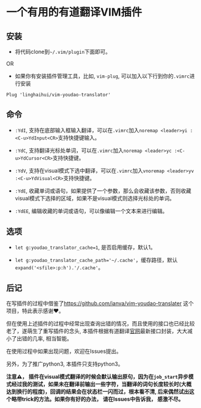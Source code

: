 # 一个有用的有道翻译VIM插件

## 安装

*   将代码clone到`~/.vim/plugin`下面即可。

OR

*   如果你有安装插件管理工具，比如, `vim-plug`, 可以加入以下行到你的`.vimrc`进行安装

<!---->

    Plug 'linghaihui/vim-youdao-translator'

## 命令

*   `:YdI`, 支持在底部输入框输入翻译，可以在`.vimrc`加入`noremap <leader>yi :<C-u>YdInput<CR>`支持快捷键输入。

*   `:YdC`, 支持翻译光标处单词，可以在`.vimrc`加入`noremap <leader>yc :<C-u>YdCursor<CR>`支持快捷键。

*   `:YdV`, 支持在visual模式下选中翻译，可以在`.vimrc`加入`vnoremap <leader>yv :<C-u>YdVisual<CR>`支持快捷键。

*   `:YdE`, 收藏单词或语句，如果提供了一个参数，那么会收藏该参数，否则收藏visual模式下选择的区域，如果不是visual模式则选择光标处的单词。

*   `:YdEE`, 编辑收藏的单词或语句，可以像编辑一个文本来进行编辑。

## 选项

*  `let g:youdao_translator_cache=1`, 是否启用缓存，默认1。

*  `let g:youdao_translator_cache_path='~/.cache'`，缓存路径，默认`expand('<sfile>:p:h').'/.cache'`。 


## 后记

在写插件的过程中借鉴了<https://github.com/ianva/vim-youdao-translater> 这个项目，特此表示感谢♥️。

但在使用上述插件的过程中经常出现查询出错的情况，而且使用的接口也已经比较老了，遂萌生了重写插件的念头, 本插件根据有道翻译[官网](https://fanyi.youdao.com/)最新接口封装，大大减小了出错的几率, 相当智能。

在使用过程中如果出现问题，欢迎在Issues提出。

另外，为了推广python3, 本插件只支持python3。

**注意⚠️， 插件在visual模式翻译的时候会默认输出原句，因为在`job_start`异步模式经过我的测试，如果未在翻译前输出一些字符，当翻译的词句长度较长时(大概达到换行的程度)，回调的结果会在状态栏一闪而过，根本看不清, 后来偶然试出这个略带trick的方法。如果你有好的办法， 请在Issues中告诉我， 感激不尽。**
